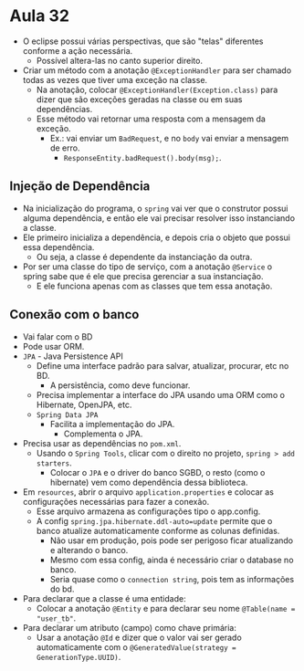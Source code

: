 # Aula 32

* O eclipse possui várias perspectivas, que são "telas" diferentes conforme a ação necessária.
  * Possível altera-las no canto superior direito.
* Criar um método com a anotação `@ExceptionHandler` para ser chamado todas as vezes que tiver uma exceção na classe.
  * Na anotação, colocar `@ExceptionHandler(Exception.class)` para dizer que são exceções geradas na classe ou em suas dependências.
  * Esse método vai retornar uma resposta com a mensagem da exceção.
    * Ex.: vai enviar um `BadRequest`, e no `body` vai enviar a mensagem de erro.
      * `ResponseEntity.badRequest().body(msg);`.

## Injeção de Dependência
* Na inicialização do programa, o `spring` vai ver que o construtor possui alguma dependência, e então ele vai precisar resolver isso instanciando a classe.
* Ele primeiro inicializa a dependência, e depois cria o objeto que possui essa dependência.
  * Ou seja, a classe é dependente da instanciação da outra.
* Por ser uma classe do tipo de serviço, com a anotação `@Service` o spring sabe que é ele que precisa gerenciar a sua instanciação.
  * E ele funciona apenas com as classes que tem essa anotação.

## Conexão com o banco
* Vai falar com o BD
* Pode usar ORM.
* `JPA` - Java Persistence API
  * Define uma interface padrão para salvar, atualizar, procurar, etc no BD.
    * A persistência, como deve funcionar.
  * Precisa implementar a interface do JPA usando uma ORM como o Hibernate, OpenJPA, etc.
  * `Spring Data JPA`
    * Facilita a implementação do JPA.
      * Complementa o JPA.
* Precisa usar as dependências no `pom.xml`.
  * Usando o `Spring Tools`, clicar com o direito no projeto, `spring > add starters`.
    * Colocar o `JPA` e o driver do banco SGBD, o resto (como o hibernate) vem como dependência dessa biblioteca.
* Em `resources`, abrir o arquivo `application.properties` e colocar as configurações necessárias para fazer a conexão.
  * Esse arquivo armazena as configurações tipo o app.config. 
  * A config `spring.jpa.hibernate.ddl-auto=update` permite que o banco atualize automaticamente conforme as colunas definidas.
    * Não usar em produção, pois pode ser perigoso ficar atualizando e alterando o banco.
    * Mesmo com essa config, ainda é necessário criar o database no banco.
    * Seria quase como o `connection string`, pois tem as informações do bd.
* Para declarar que a classe é uma entidade:
  * Colocar a anotação `@Entity` e para declarar seu nome `@Table(name = "user_tb"`.
* Para declarar um atributo (campo) como chave primária:
  * Usar a anotação `@Id` e dizer que o valor vai ser gerado automaticamente com o `@GeneratedValue(strategy = GenerationType.UUID)`.
